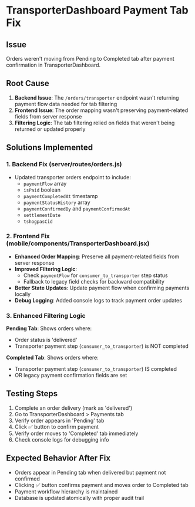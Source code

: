 # TransporterDashboard Payment Tab Fix

## Issue
Orders weren't moving from Pending to Completed tab after payment confirmation in TransporterDashboard.

## Root Cause
1. **Backend Issue**: The `/orders/transporter` endpoint wasn't returning payment flow data needed for tab filtering
2. **Frontend Issue**: The order mapping wasn't preserving payment-related fields from server response
3. **Filtering Logic**: The tab filtering relied on fields that weren't being returned or updated properly

## Solutions Implemented

### 1. Backend Fix (server/routes/orders.js)
- Updated transporter orders endpoint to include:
  - `paymentFlow` array
  - `isPaid` boolean
  - `paymentCompletedAt` timestamp
  - `paymentStatusHistory` array
  - `paymentConfirmedBy` and `paymentConfirmedAt`
  - `settlementDate`
  - `tshogpasCid`

### 2. Frontend Fix (mobile/components/TransporterDashboard.jsx)
- **Enhanced Order Mapping**: Preserve all payment-related fields from server response
- **Improved Filtering Logic**: 
  - Check `paymentFlow` for `consumer_to_transporter` step status
  - Fallback to legacy field checks for backward compatibility
- **Better State Updates**: Update payment flow when confirming payments locally
- **Debug Logging**: Added console logs to track payment order updates

### 3. Enhanced Filtering Logic
**Pending Tab**: Shows orders where:
- Order status is 'delivered' 
- Transporter payment step (`consumer_to_transporter`) is NOT completed

**Completed Tab**: Shows orders where:
- Transporter payment step (`consumer_to_transporter`) IS completed
- OR legacy payment confirmation fields are set

## Testing Steps
1. Complete an order delivery (mark as 'delivered')
2. Go to TransporterDashboard > Payments tab
3. Verify order appears in 'Pending' tab
4. Click ✅ button to confirm payment
5. Verify order moves to 'Completed' tab immediately
6. Check console logs for debugging info

## Expected Behavior After Fix
- Orders appear in Pending tab when delivered but payment not confirmed
- Clicking ✅ button confirms payment and moves order to Completed tab
- Payment workflow hierarchy is maintained
- Database is updated atomically with proper audit trail